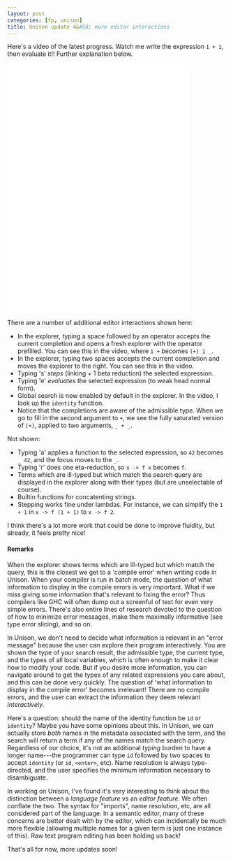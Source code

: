 ```yaml
---
layout: post
categories: [fp, unison]
title: Unison update 4&#58; more editor interactions
---
```


Here's a video of the latest progress. Watch me write the expression `1 + 1`, then evaluate it!! Further explanation below.

<iframe src="/resources/unison/unison-update4-movie.html" width="420" height="570" frameborder="0" webkitallowfullscreen mozallowfullscreen allowfullscreen></iframe>

There are a number of additional editor interactions shown here:

* In the explorer, typing a space followed by an operator accepts the current completion and opens a fresh explorer with the operator prefilled. You can see this in the video, where `1 +` becomes `(+) 1 _`.
* In the explorer, typing two spaces accepts the current completion and moves the explorer to the right. You can see this in the video.
* Typing 's' _steps_ (linking + 1 beta reduction) the selected expression.
* Typing 'e' _evaluates_ the selected expression (to weak head normal form).
* Global search is now enabled by default in the explorer. In the video, I look up the `identity` function.
* Notice that the completions are aware of the admissible type. When we go to fill in the second argument to `+`, we see the fully saturated version of `(+)`, applied to two arguments, `_ + _`.

Not shown:

* Typing 'a' applies a function to the selected expression, so `42` becomes `_ 42`, and the focus moves to the `_`.
* Typing 'r' does one eta-reduction, so `x -> f x` becomes `f`.
* Terms which are ill-typed but which match the search query are displayed in the explorer along with their types (but are unselectable of course).
* Builtin functions for concatenting strings.
* Stepping works fine under lambdas. For instance, we can simplify the `1 + 1` in `x -> f (1 + 1)` to `x -> f 2`.

I think there's a lot more work that could be done to improve fluidity, but already, it feels pretty nice!

#### <a id="remarks"/> Remarks

When the explorer shows terms which are ill-typed but which match the query, this is the closest we get to a 'compile error' when writing code in Unison. When your compiler is run in batch mode, the question of what information to display in the compile errors is very important. What if we miss giving some information that's relevant to fixing the error? Thus compilers like GHC will often dump out a screenful of text for even very simple errors. There's also entire lines of research devoted to the question of how to minimize error messages, make them maximally informative (see type error slicing), and so on.

In Unison, we don't need to decide what information is relevant in an "error message" because the user can explore their program interactively. You are shown the type of your search result, the admissible type, the current type, and the types of all local variables, which is often enough to make it clear how to modify your code. But if you desire more information, you can navigate around to get the types of any related expressions you care about, and this can be done very quickly. The question of 'what information to display in the compile error' becomes irrelevant! There are no compile errors, and the user can extract the information they deem relevant _interactively_.

Here's a question: should the name of the identity function be `id` or `identity`? Maybe you have some opinions about this. In Unison, we can actually store _both_ names in the metadata associated with the term, and the search will return a term if any of the names match the search query. Regardless of our choice, it's not an additional _typing_ burden to have a longer name---the programmer can type `id` followed by two spaces to accept `identity` (or `id`, `<enter>`, etc). Name resolution is always type-directed, and the user specifies the minimum information necessary to disambiguate.

In working on Unison, I've found it's very interesting to think about the distinction between a _language feature_ vs an _editor feature_. We often conflate the two. The syntax for "imports", name resolution, etc, are all considered part of the language. In a semantic editor, many of these concerns are better dealt with by the editor, which can incidentally be much more flexible (allowing multiple names for a given term is just one instance of this). Raw text program editing has been holding us back!

That's all for now, more updates soon!
